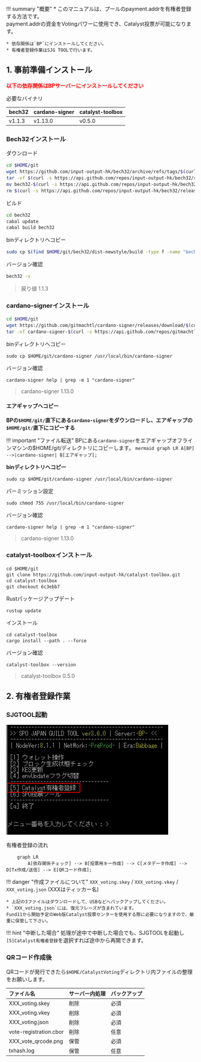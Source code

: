 !!! summary "概要"
    * このマニュアルは、プールのpayment.addrを有権者登録する方法です。  
      payment.addrの資金をVotingパワーに使用でき、Catalyst投票が可能になります。
    
    * 依存関係は`BP`にインストールしてください。
    * 有権者登録作業はSJG TOOLで行います。

## **1. 事前準備インストール**

**<font color=red>以下の依存関係はBPサーバーにインストールしてください</font>**  

必要なバイナリ

| bech32  | cardano-signer | catalyst-toolbox |
| :---------- | :---------- | :---------- |
| v1.1.3 | v1.13.0 | v0.5.0 |

### **Bech32インストール**

ダウンロード
```bash
cd $HOME/git
wget https://github.com/input-output-hk/bech32/archive/refs/tags/$(curl -s https://api.github.com/repos/input-output-hk/bech32/releases/latest | jq -r .tag_name).tar.gz
tar -xf $(curl -s https://api.github.com/repos/input-output-hk/bech32/releases/latest | jq -r .tag_name).tar.gz
mv bech32-$(curl -s https://api.github.com/repos/input-output-hk/bech32/releases/latest | jq -r .tag_name | tr -d v) bech32
rm $(curl -s https://api.github.com/repos/input-output-hk/bech32/releases/latest | jq -r .tag_name).tar.gz
```

ビルド
```bash
cd bech32
cabal update
cabal build bech32
```

binディレクトリへコピー
```bash
sudo cp $(find $HOME/git/bech32/dist-newstyle/build -type f -name "bech32") /usr/local/bin/bech32
```

バージョン確認
```bash
bech32 -v
```
> 戻り値 1.1.3


### **cardano-signerインストール**
```bash
cd $HOME/git
wget https://github.com/gitmachtl/cardano-signer/releases/download/$(curl -s https://api.github.com/repos/gitmachtl/cardano-signer/releases/latest | jq -r .tag_name)/cardano-signer-$(curl -s https://api.github.com/repos/gitmachtl/cardano-signer/releases/latest | jq -r .tag_name | tr -d v)_linux-x64.tar.gz
tar -xf cardano-signer-$(curl -s https://api.github.com/repos/gitmachtl/cardano-signer/releases/latest | jq -r .tag_name | tr -d v)_linux-x64.tar.gz
```

binディレクトリへコピー
```
sudo cp $HOME/git/cardano-signer /usr/local/bin/cardano-signer
```

バージョン確認
```
cardano-signer help | grep -m 1 "cardano-signer"
```
> cardano-signer 1.13.0

#### エアギャップへコピー

**BPの`$HOME/git/`直下にある`cardano-signer`をダウンロードし、エアギャップの`$HOME/git/`直下にコピーする**

!!! important "ファイル転送"
    BPにある`cardano-signer`をエアギャップオフラインマシンの$HOME/git/ディレクトリにコピーします。
    ``` mermaid
    graph LR
        A[BP] -->|cardano-signer| B[エアギャップ];
    ``` 

**binディレクトリへコピー**
```
sudo cp $HOME/git/cardano-signer /usr/local/bin/cardano-signer
```

パーミッション設定
```
sudo chmod 755 /usr/local/bin/cardano-signer
```

バージョン確認
```
cardano-signer help | grep -m 1 "cardano-signer"
```
> cardano-signer 1.13.0


### **catalyst-toolboxインストール**

```
cd $HOME/git
git clone https://github.com/input-output-hk/catalyst-toolbox.git
cd catalyst-toolbox
git checkout 6c3ebb7
```

Rustパッケージアップデート
```
rustup update
```

インストール
```
cd catalyst-toolbox
cargo install --path . --force
```

バージョン確認
```
catalyst-toolbox --version
```
> catalyst-toolbox 0.5.0


## 2. 有権者登録作業

### SJGTOOL起動

![](../images/catalyst_vote/catalyst1.jpg)

有権者登録の流れ

``` mermaid
    graph LR
        A[依存関係チェック] --> B[投票用キー作成] --> C[メタデータ作成] --> D[Tx作成/送信] --> E[QRコード作成];
``` 

!!! danger "作成ファイルについて"
    `XXX_voting.skey` / `XXX_voting.vkey` / `XXX_voting.json` (XXXはティッカー名)
    
    * 上記の3ファイルはダウンロードして、USBなどへバックアップしてください。
    * `XXX_voting.json`には、復元フレーズが含まれています。  
    Fund11から開始予定のWeb版Catalyst投票センターを使用する際に必要になりますので、厳重に保管して下さい。

!!! hint "中断した場合"
    処理が途中で中断した場合でも、SJGTOOLを起動し`[5]Catalyst有権者登録`を選択すれば途中から再開できます。

### QRコード作成後

QRコードが発行できたら`$HOME/CatalystVoting`ディレクトリ内ファイルの整理をお願いします。

| ファイル名  | サーバー内処理 | バックアップ
| :---------- | :---------- | :---------- |
| XXX_voting.skey | 削除 | 必須 |
| XXX_voting.vkey | 削除 | 必須 |
| XXX_voting.json | 削除 | 必須 |
| vote-registration.cbor | 削除 | 任意 |
| XXX_vote_qrcode.png | 保管 | 必須 |
| txhash.log | 保管 | 任意 |
